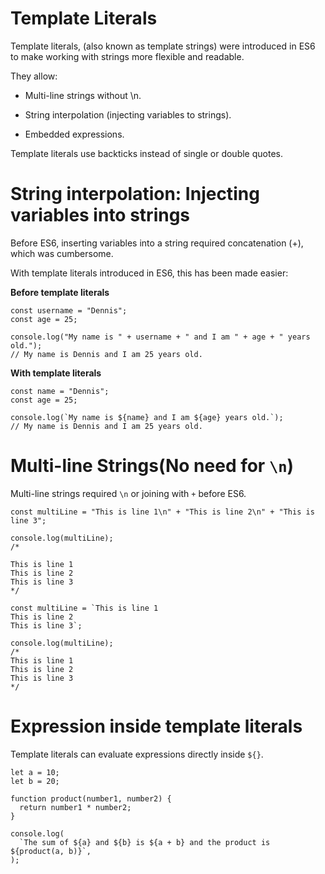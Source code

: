 # Template Literals

Template literals, (also known as template strings) were introduced in ES6 to make working with strings more flexible and readable.

They allow:

- Multi-line strings without \n.

- String interpolation (injecting variables to strings).

- Embedded expressions.


Template literals use backticks instead of single or double quotes.


# String interpolation: Injecting variables into strings
Before ES6, inserting variables into a string required concatenation (+), which was cumbersome.

With template literals introduced in ES6, this has been made easier:

__Before template literals__

```
const username = "Dennis";
const age = 25;

console.log("My name is " + username + " and I am " + age + " years old.");
// My name is Dennis and I am 25 years old.
```

__With template literals__

```
const name = "Dennis";
const age = 25;

console.log(`My name is ${name} and I am ${age} years old.`);
// My name is Dennis and I am 25 years old.
```

# Multi-line Strings(No need for `\n`)
Multi-line strings required `\n` or joining with `+` before ES6.

```
const multiLine = "This is line 1\n" + "This is line 2\n" + "This is line 3";

console.log(multiLine);
/*

This is line 1
This is line 2
This is line 3
*/
```
```
const multiLine = `This is line 1
This is line 2
This is line 3`;

console.log(multiLine);
/*
This is line 1
This is line 2
This is line 3
*/
```

# Expression inside template literals
Template literals can evaluate expressions directly inside `${}`.

```
let a = 10;
let b = 20;

function product(number1, number2) {
  return number1 * number2;
}

console.log(
  `The sum of ${a} and ${b} is ${a + b} and the product is ${product(a, b)}`,
);
```